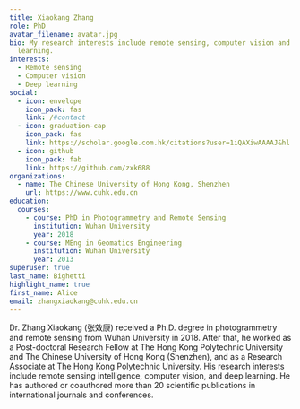 ```yaml
---
title: Xiaokang Zhang
role: PhD
avatar_filename: avatar.jpg
bio: My research interests include remote sensing, computer vision and deep
  learning.
interests:
  - Remote sensing
  - Computer vision
  - Deep learning
social:
  - icon: envelope
    icon_pack: fas
    link: /#contact
  - icon: graduation-cap
    icon_pack: fas
    link: https://scholar.google.com.hk/citations?user=1iQAXiwAAAAJ&hl
  - icon: github
    icon_pack: fab
    link: https://github.com/zxk688
organizations:
  - name: The Chinese University of Hong Kong, Shenzhen
    url: https://www.cuhk.edu.cn
education:
  courses:
    - course: PhD in Photogrammetry and Remote Sensing
      institution: Wuhan University
      year: 2018
    - course: MEng in Geomatics Engineering
      institution: Wuhan University
      year: 2013
superuser: true
last_name: Bighetti
highlight_name: true
first_name: Alice
email: zhangxiaokang@cuhk.edu.cn
---
```

Dr. Zhang Xiaokang (张效康) received a Ph.D. degree in photogrammetry and remote sensing from Wuhan University in 2018. After that, he worked as a Post-doctoral Research Fellow at The Hong Kong Polytechnic University and The Chinese University of Hong Kong (Shenzhen), and as a Research Associate at The Hong Kong Polytechnic University. His research interests include remote sensing intelligence, computer vision, and deep learning. He has authored or coauthored more than 20 scientific publications in international journals and conferences.
